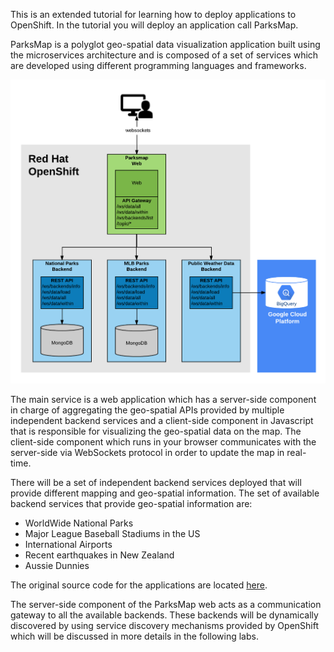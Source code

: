 This is an extended tutorial for learning how to deploy applications to OpenShift. In the tutorial you will deploy an application call ParksMap.

ParksMap is a polyglot geo-spatial data visualization application built using the microservices architecture and is composed of a set of services which are developed using different programming languages and frameworks.

![Application Architecture](../../assets/intro-openshift/training-tutorial-1/00-application-architecture.png)

The main service is a web application which has a server-side component in charge of aggregating the geo-spatial APIs provided by multiple independent backend services and a client-side component in Javascript that is responsible for visualizing the geo-spatial data on the map. The client-side component which runs in your browser communicates with the server-side via WebSockets protocol in order to update the map in real-time.

There will be a set of independent backend services deployed that will provide different mapping and geo-spatial information. The set of available backend services that provide geo-spatial information are:

* WorldWide National Parks
* Major League Baseball Stadiums in the US
* International Airports
* Recent earthquakes in New Zealand
* Aussie Dunnies

The original source code for the applications are located [here](https://github.com/openshift-roadshow/).

The server-side component of the ParksMap web acts as a communication gateway to all the available backends. These backends will be dynamically discovered by using service discovery mechanisms provided by OpenShift which will be discussed in more details in the following labs.
